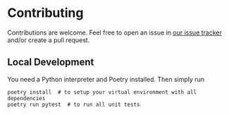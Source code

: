 # Contributing

Contributions are welcome.
Feel free to open an issue in [our issue tracker](https://github.com/luminartech/dev-tools/issues) and/or create a pull request.

## Local Development

You need a Python interpreter and Poetry installed.
Then simply run

```shell
poetry install  # to setup your virtual environment with all dependencies
poetry run pytest  # to run all unit tests
```
